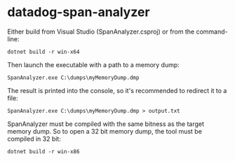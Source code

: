 # datadog-span-analyzer

Either build from Visual Studio (SpanAnalyzer.csproj) or from the command-line: 

```
dotnet build -r win-x64
```

Then launch the executable with a path to a memory dump:

```
SpanAnalyzer.exe C:\dumps\myMemoryDump.dmp
```

The result is printed into the console, so it's recommended to redirect it to a file:

```
SpanAnalyzer.exe C:\dumps\myMemoryDump.dmp > output.txt
```

SpanAnalyzer must be compiled with the same bitness as the target memory dump. So to open a 32 bit memory dump, the tool must be compiled in 32 bit:

```
dotnet build -r win-x86
```
